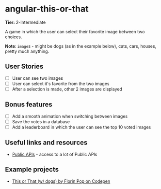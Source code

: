 # angular-this-or-that

**Tier:** 2-Intermediate

A game in which the user can select their favorite image between two choices.

**Note**: `image`s - might be dogs (as in the example below), cats, cars, houses, pretty much anything.

## User Stories

- [ ] User can see two images
- [ ] User can select it's favorite from the two images
- [ ] After a selection is made, other 2 images are displayed

## Bonus features

- [ ] Add a smooth animation when switching between images
- [ ] Save the votes in a database
- [ ] Add a leaderboard in which the user can see the top 10 voted images

## Useful links and resources

- [Public APIs](https://github.com/public-apis/public-apis) - access to a lot of Public APIs

## Example projects

- [This or That (w/ dogs) by Florin Pop on Codepen](https://codepen.io/FlorinPop17/full/rNBRYKZ)
